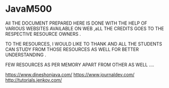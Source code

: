 # JavaM500

All THE DOCUMENT PREPARED HERE IS DONE WITH THE HELP OF VARIOUS WEBSITES AVAILABLE ON WEB ,aLL THE CREDITS GOES TO THE RESPECTIVE 
RESOURCE OWNERS .

TO THE RESOURCES, I WOULD LIKE TO THANK AND ALL THE STUDENTS CAN STUDY FROM THOSE RESOURCES  AS WELL FOR BETTER UNDERSTANDING .

FEW RESOURCES AS PER MEMORY  APART FROM OTHER AS WELL ....

https://www.dineshonjava.com/
https://www.journaldev.com/
http://tutorials.jenkov.com/


